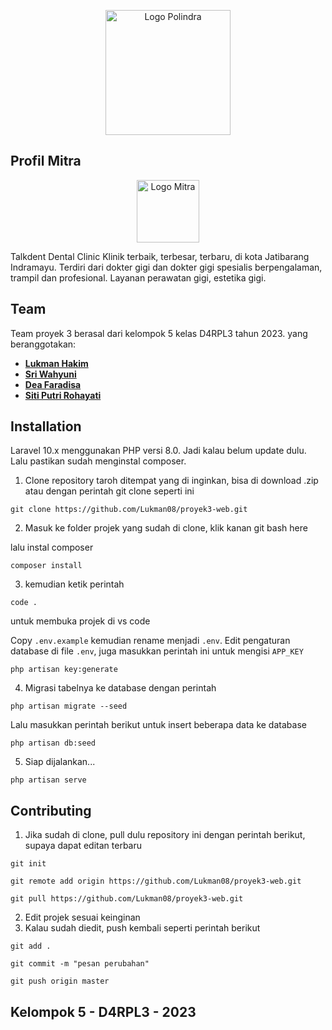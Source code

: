 <p align="center"><a href="https://polindra.ac.id/" target="_blank"><img src="https://rekreartive.com/wp-content/uploads/2018/11/Logo-Polindra-Politeknik-Negeri-Indramayu-Original.png.webp" width="200" alt="Logo Polindra"></a></p>

## Profil Mitra

<p align="center"><a href="https://www.instagram.com/klinikgigi_talkdent/?hl=id" target="_blank"><img src="https://drive.google.com/uc?export=view&id=1qwmDtIktL3tNpvosu5piCPUjYX9JvnA9" width="100" alt="Logo Mitra"></a></p>

Talkdent Dental Clinic Klinik terbaik, terbesar, terbaru, di kota Jatibarang Indramayu. Terdiri dari dokter gigi dan dokter gigi spesialis berpengalaman, trampil dan profesional. Layanan perawatan gigi, estetika gigi.

## Team

Team proyek 3 berasal dari kelompok 5 kelas D4RPL3 tahun 2023. yang beranggotakan:

- **[Lukman Hakim](https://www.instagram.com/lukmanhkmz_/)**
- **[Sri Wahyuni](https://www.instagram.com/_ayuwyuni/)**
- **[Dea Faradisa](https://www.instagram.com/deafaradisa/)**
- **[Siti Putri Rohayati](https://www.instagram.com/spptrii/)**

## Installation

Laravel 10.x menggunakan PHP versi 8.0. Jadi kalau belum update dulu. Lalu pastikan sudah menginstal composer.

1. Clone repository taroh ditempat yang di inginkan, bisa di download .zip atau dengan perintah git clone seperti ini


```
git clone https://github.com/Lukman08/proyek3-web.git
```

2. Masuk ke folder projek yang sudah di clone, klik kanan git bash here


lalu instal composer

```
composer install
```

3. kemudian ketik perintah 

```
code .
```
untuk membuka projek di vs code


Copy `.env.example` kemudian rename menjadi `.env`. Edit pengaturan database di file `.env`, juga masukkan perintah ini untuk mengisi `APP_KEY`

```
php artisan key:generate
```

4. Migrasi tabelnya ke database dengan perintah

```
php artisan migrate --seed
```

Lalu masukkan perintah berikut untuk insert beberapa data ke database

```
php artisan db:seed
```

5. Siap dijalankan...
```
php artisan serve
```

## Contributing

1. Jika sudah di clone, pull dulu repository ini dengan perintah berikut, supaya dapat editan terbaru

```
git init
```

```
git remote add origin https://github.com/Lukman08/proyek3-web.git
```

```
git pull https://github.com/Lukman08/proyek3-web.git
```

2. Edit projek sesuai keinginan
3. Kalau sudah diedit, push kembali seperti perintah berikut

```
git add .
```

```
git commit -m "pesan perubahan"
```

```
git push origin master
```


## Kelompok 5 - D4RPL3 - 2023